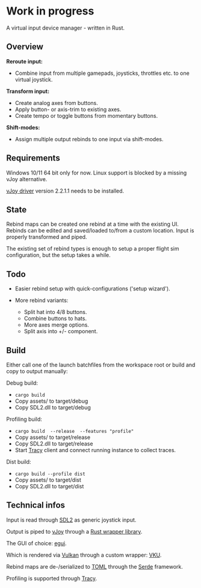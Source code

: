 # Work in progress
A virtual input device manager - written in Rust.

## Overview
**Reroute input:**
- Combine input from multiple gamepads, joysticks, throttles etc. to one virtual joystick.

**Transform input:**
- Create analog axes from buttons. 
- Apply button- or axis-trim to existing axes.
- Create tempo or toggle buttons from momentary buttons.

**Shift-modes:**
- Assign multiple output rebinds to one input via shift-modes.

## Requirements
Windows 10/11 64 bit only for now. Linux support is blocked by a missing vJoy alternative.

[vJoy driver](https://github.com/njz3/vJoy/) version 2.2.1.1 needs to be installed.

## State
Rebind maps can be created one rebind at a time with the existing UI.
Rebinds can be edited and saved/loaded to/from a custom location.
Input is properly transformed and piped.

The existing set of rebind types is enough to setup a proper flight sim configuration, but the setup takes a while.

## Todo
- Easier rebind setup with quick-configurations ('setup wizard').

- More rebind variants:
    - Split hat into 4/8 buttons.
    - Combine buttons to hats.
    - More axes merge options.
    - Split axis into +/- component.

## Build
Either call one of the launch batchfiles from the workspace root or build and copy to output manually:

Debug build:
- `cargo build`
- Copy assets/ to target/debug
- Copy SDL2.dll to target/debug

Profiling build:
- `cargo build  --release  --features "profile"`
- Copy assets/ to target/release
- Copy SDL2.dll to target/release
- Start [Tracy](https://github.com/nagisa/rust_tracy_client) client and connect running instance to collect traces.

Dist build:
- `cargo build --profile dist`
- Copy assets/ to target/dist
- Copy SDL2.dll to target/dist

## Technical infos
Input is read through [SDL2](https://github.com/Rust-SDL2/rust-sdl2) as generic joystick input.

Output is piped to [vJoy](https://github.com/njz3/vJoy/) through a [Rust wrapper library](https://github.com/ArrowMaxGithub/vjoy).

The GUI of choice: [egui](https://github.com/emilk/egui).

Which is rendered via [Vulkan](https://www.vulkan.org/) through a custom wrapper: [VKU](https://github.com/ArrowMaxGithub/vku).

Rebind maps are de-/serialized to [TOML](https://github.com/toml-rs/toml) through the [Serde](https://github.com/serde-rs/serde) framework.

Profiling is supported through [Tracy](https://github.com/nagisa/rust_tracy_client).